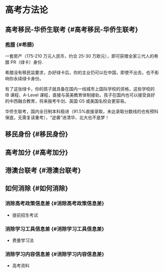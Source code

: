 # 高考方法论


## 高考移民-华侨生联考 {#高考移民-华侨生联考}


### [希腊](https://mp.weixin.qq.com/s/idBQ8sQawmLY4_JIT8zXCA) {#希腊}

一套房产（175-210 万元人民币，约合 25-30 万欧元），即可获赠全家三代人的希腊 PR（绿卡）身份.

希腊没有移民监要求，办好绿卡后，你的主业仍可以在中国，即使不出去，也不影响你永续绿卡身份。

有了这张绿卡，你的孩子就具备在国内一线城市上国际学校的资格，这些学校的 IB 课程、A-Level 课程，直接与英美教育体制接轨，孩子在国内也可以接受良好的中西融合教育，将来报考牛剑、英国 G5 或美国名校会更容易。

华侨生联考，国内全日制本科稳进（91.5%直接录取，未达录取分数线的也有预科保底，无需复读重考），“逆袭”进清华、北大也不是梦！


## 移民身份 {#移民身份}


## 高考加分 {#高考加分}


## 港澳台联考 {#港澳台联考}


## 如何消除 {#如何消除}


### 消除高考政策信息差 {#消除高考政策信息差}

-   提前招生考试


### 消除学习工具信息差 {#消除学习工具信息差}

-   费曼学习法


### 消除学习内容信息差 {#消除学习内容信息差}

-   高考资料
